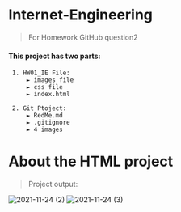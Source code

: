 # Internet-Engineering

> For Homework GitHub question2 

#### This project has two parts:
     1. HW01_IE File:
         ► images file
         ► css file
         ► index.html
         
     2. Git Ptoject:
         ► RedMe.md
         ► .gitignore
         ► 4 images

# About the HTML project

> Project output:

![2021-11-24 (2)](https://user-images.githubusercontent.com/94960114/143237735-9cf1fbcc-9487-42fb-975e-0ea835a584a5.png)
![2021-11-24 (3)](https://user-images.githubusercontent.com/94960114/143238346-81e6bdd0-ec9e-4fa2-95f3-da313e34d3be.png)
